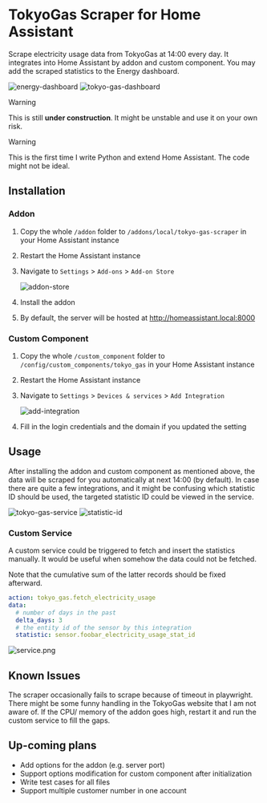 # TokyoGas Scraper for Home Assistant

Scrape electricity usage data from TokyoGas at 14:00 every day. It integrates 
into Home Assistant by addon and custom component. You may add the scraped 
statistics to the Energy dashboard.

![energy-dashboard](assets/energy-dashboard.png)
![tokyo-gas-dashboard](assets/tokyo-gas-dashboard.png)

> [!WARNING]
> This is still **under construction**. It might be unstable and use it on your
> own risk.

> [!WARNING]
> This is the first time I write Python and extend Home Assistant. The code might
> not be ideal.

## Installation

### Addon

1. Copy the whole `/addon` folder to `/addons/local/tokyo-gas-scraper` in your Home Assistant 
   instance
2. Restart the Home Assistant instance
3. Navigate to `Settings` > `Add-ons` > `Add-on Store` 

   ![addon-store](assets/addon-store.png)
4. Install the addon
5. By default, the server will be hosted at http://homeassistant.local:8000

### Custom Component

1. Copy the whole `/custom_component` folder to 
   `/config/custom_components/tokyo_gas` in your Home Assistant instance
2. Restart the Home Assistant instance
3. Navigate to `Settings` > `Devices & services` > `Add Integration`

   ![add-integration](assets/add-integration.png)
4. Fill in the login credentials and the domain if you updated the setting

## Usage

After installing the addon and custom component as mentioned above, the data
will be scraped for you automatically at next 14:00 (by default). In case 
there are quite a few integrations, and it might be confusing which statistic
ID should be used, the targeted statistic ID could be viewed in the service.

![tokyo-gas-service](assets/tokyo-gas-service.png)
![statistic-id](assets/statistic-id.png)

### Custom Service

A custom service could be triggered to fetch and insert the statistics manually.
It would be useful when somehow the data could not be fetched. 

Note that the cumulative sum of the latter records should be fixed afterward.

```yaml
action: tokyo_gas.fetch_electricity_usage
data:
  # number of days in the past
  delta_days: 3 
  # the entity id of the sensor by this integration
  statistic: sensor.foobar_electricity_usage_stat_id
```

![service.png](assets/service.png)

## Known Issues

The scraper occasionally fails to scrape because of timeout in playwright. 
There might be some funny handling in the TokyoGas website that I am not 
aware of. If the CPU/ memory of the addon goes high, restart it and run the 
custom service to fill the gaps.

## Up-coming plans

- Add options for the addon (e.g. server port)
- Support options modification for custom component after initialization
- Write test cases for all files
- Support multiple customer number in one account
